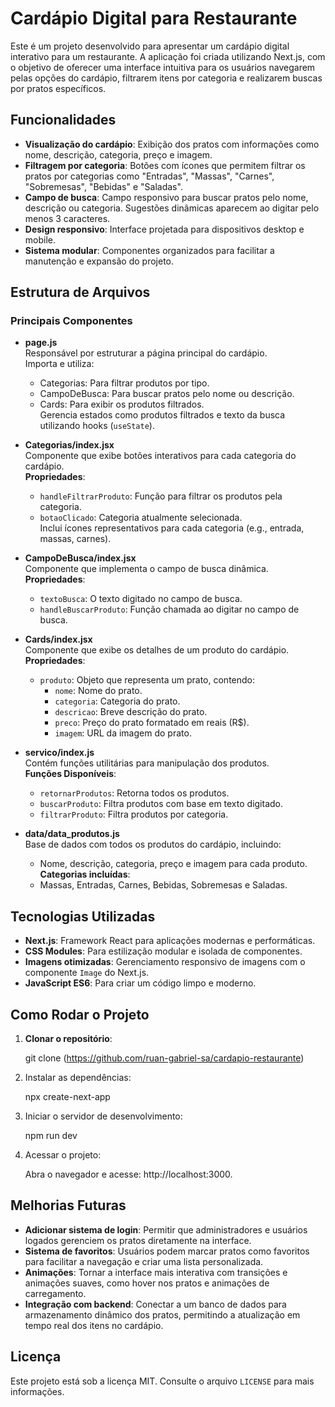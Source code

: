 # Cardápio Digital para Restaurante

Este é um projeto desenvolvido para apresentar um cardápio digital interativo para um restaurante. A aplicação foi criada utilizando Next.js, com o objetivo de oferecer uma interface intuitiva para os usuários navegarem pelas opções do cardápio, filtrarem itens por categoria e realizarem buscas por pratos específicos.

## Funcionalidades

- **Visualização do cardápio**: Exibição dos pratos com informações como nome, descrição, categoria, preço e imagem.
- **Filtragem por categoria**: Botões com ícones que permitem filtrar os pratos por categorias como "Entradas", "Massas", "Carnes", "Sobremesas", "Bebidas" e "Saladas".
- **Campo de busca**: Campo responsivo para buscar pratos pelo nome, descrição ou categoria. Sugestões dinâmicas aparecem ao digitar pelo menos 3 caracteres.
- **Design responsivo**: Interface projetada para dispositivos desktop e mobile.
- **Sistema modular**: Componentes organizados para facilitar a manutenção e expansão do projeto.

## Estrutura de Arquivos

### Principais Componentes

- **page.js**  
  Responsável por estruturar a página principal do cardápio.  
  Importa e utiliza:
  - Categorias: Para filtrar produtos por tipo.
  - CampoDeBusca: Para buscar pratos pelo nome ou descrição.
  - Cards: Para exibir os produtos filtrados.  
  Gerencia estados como produtos filtrados e texto da busca utilizando hooks (`useState`).

- **Categorias/index.jsx**  
  Componente que exibe botões interativos para cada categoria do cardápio.  
  **Propriedades**:
  - `handleFiltrarProduto`: Função para filtrar os produtos pela categoria.
  - `botaoClicado`: Categoria atualmente selecionada.  
  Inclui ícones representativos para cada categoria (e.g., entrada, massas, carnes).

- **CampoDeBusca/index.jsx**  
  Componente que implementa o campo de busca dinâmica.  
  **Propriedades**:
  - `textoBusca`: O texto digitado no campo de busca.
  - `handleBuscarProduto`: Função chamada ao digitar no campo de busca.

- **Cards/index.jsx**  
  Componente que exibe os detalhes de um produto do cardápio.  
  **Propriedades**:
  - `produto`: Objeto que representa um prato, contendo:
    - `nome`: Nome do prato.
    - `categoria`: Categoria do prato.
    - `descricao`: Breve descrição do prato.
    - `preco`: Preço do prato formatado em reais (R$).
    - `imagem`: URL da imagem do prato.

- **servico/index.js**  
  Contém funções utilitárias para manipulação dos produtos.  
  **Funções Disponíveis**:
  - `retornarProdutos`: Retorna todos os produtos.
  - `buscarProduto`: Filtra produtos com base em texto digitado.
  - `filtrarProduto`: Filtra produtos por categoria.

- **data/data_produtos.js**  
  Base de dados com todos os produtos do cardápio, incluindo:
  - Nome, descrição, categoria, preço e imagem para cada produto.  
  **Categorias incluídas**:
  - Massas, Entradas, Carnes, Bebidas, Sobremesas e Saladas.

## Tecnologias Utilizadas

- **Next.js**: Framework React para aplicações modernas e performáticas.
- **CSS Modules**: Para estilização modular e isolada de componentes.
- **Imagens otimizadas**: Gerenciamento responsivo de imagens com o componente `Image` do Next.js.
- **JavaScript ES6**: Para criar um código limpo e moderno.

## Como Rodar o Projeto

1. **Clonar o repositório**:

   git clone (https://github.com/ruan-gabriel-sa/cardapio-restaurante)

2. Instalar as dependências:

    npx create-next-app

3. Iniciar o servidor de desenvolvimento:

    npm run dev

4. Acessar o projeto:

    Abra o navegador e acesse: http://localhost:3000.

## Melhorias Futuras

- **Adicionar sistema de login**: Permitir que administradores e usuários logados gerenciem os pratos diretamente na interface.
- **Sistema de favoritos**: Usuários podem marcar pratos como favoritos para facilitar a navegação e criar uma lista personalizada.
- **Animações**: Tornar a interface mais interativa com transições e animações suaves, como hover nos pratos e animações de carregamento.
- **Integração com backend**: Conectar a um banco de dados para armazenamento dinâmico dos pratos, permitindo a atualização em tempo real dos itens no cardápio.
  
## Licença

Este projeto está sob a licença MIT. Consulte o arquivo `LICENSE` para mais informações.
